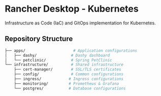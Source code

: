 # Rancher Desktop - Kubernetes

Infrastructure as Code (IaC) and GitOps implementation for Kubernetes.

## Repository Structure
```bash
├── apps/                     # Application configurations
│   ├── dashy/               # Dashy dashboard
│   └── petclinic/           # Spring PetClinic
└── infrastructure/          # Shared infrastructure
    ├── cert-manager/        # SSL/TLS certificates
    ├── config/              # Common configurations
    ├── ingress/            # Ingress configurations
    ├── monitoring/         # Prometheus & Grafana
    └── postgres/           # Database configurations